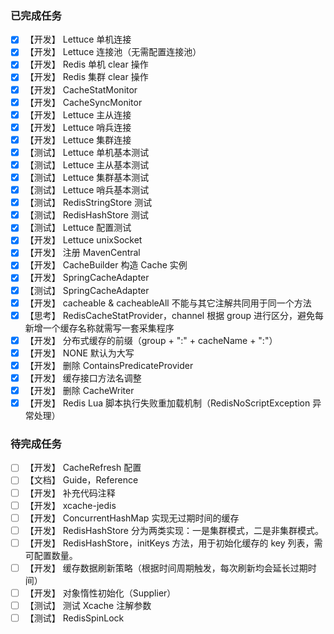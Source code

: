 ### 已完成任务

- [X] 【开发】 Lettuce 单机连接
- [X] 【开发】 Lettuce 连接池（无需配置连接池）
- [X] 【开发】 Redis 单机 clear 操作
- [X] 【开发】 Redis 集群 clear 操作
- [X] 【开发】 CacheStatMonitor
- [X] 【开发】 CacheSyncMonitor
- [X] 【开发】 Lettuce 主从连接
- [X] 【开发】 Lettuce 哨兵连接
- [X] 【开发】 Lettuce 集群连接
- [X] 【测试】 Lettuce 单机基本测试
- [X] 【测试】 Lettuce 主从基本测试
- [X] 【测试】 Lettuce 集群基本测试
- [X] 【测试】 Lettuce 哨兵基本测试
- [X] 【测试】 RedisStringStore 测试
- [X] 【测试】 RedisHashStore 测试
- [X] 【测试】 Lettuce 配置测试
- [X] 【开发】 Lettuce unixSocket
- [X] 【开发】 注册 MavenCentral
- [X] 【开发】 CacheBuilder 构造 Cache 实例
- [X] 【开发】 SpringCacheAdapter
- [X] 【测试】 SpringCacheAdapter
- [X] 【开发】 cacheable & cacheableAll 不能与其它注解共同用于同一个方法
- [X] 【思考】 RedisCacheStatProvider，channel 根据 group 进行区分，避免每新增一个缓存名称就需写一套采集程序
- [X] 【开发】 分布式缓存的前缀（group + ":" + cacheName + ":"）
- [X] 【开发】 NONE 默认为大写
- [X] 【开发】 删除 ContainsPredicateProvider
- [X] 【开发】 缓存接口方法名调整
- [X] 【开发】 删除 CacheWriter
- [X] 【开发】 Redis Lua 脚本执行失败重加载机制（RedisNoScriptException 异常处理）

### 待完成任务

- [ ] 【开发】 CacheRefresh 配置
- [ ] 【文档】 Guide，Reference
- [ ] 【开发】 补充代码注释
- [ ] 【开发】 xcache-jedis
- [ ] 【开发】 ConcurrentHashMap 实现无过期时间的缓存
- [ ] 【开发】 RedisHashStore 分为两类实现：一是集群模式，二是非集群模式。
- [ ] 【开发】 RedisHashStore，initKeys 方法，用于初始化缓存的 key 列表，需可配置数量。
- [ ] 【开发】 缓存数据刷新策略（根据时间周期触发，每次刷新均会延长过期时间）
- [ ] 【开发】 对象惰性初始化（Supplier）
- [ ] 【测试】 测试 Xcache 注解参数
- [ ] 【测试】 RedisSpinLock
